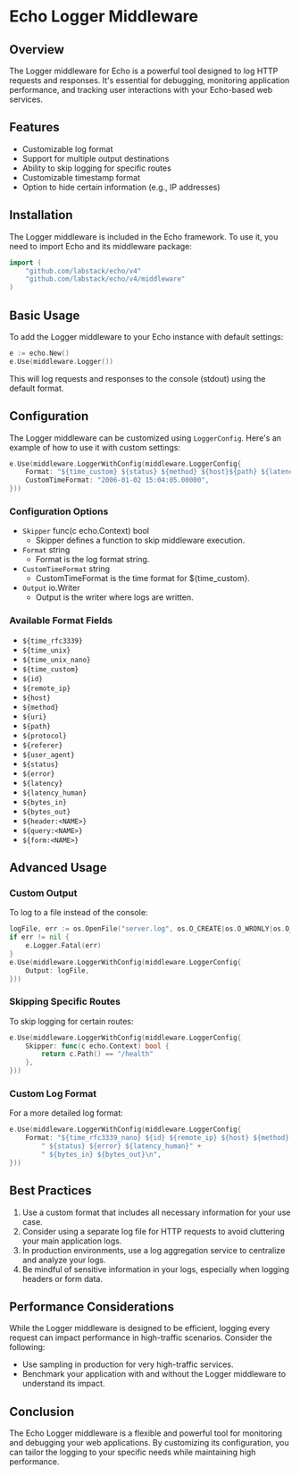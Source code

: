 # Echo Logger Middleware

## Overview

The Logger middleware for Echo is a powerful tool designed to log HTTP requests and responses. It's essential for debugging, monitoring application performance, and tracking user interactions with your Echo-based web services.

## Features

- Customizable log format
- Support for multiple output destinations
- Ability to skip logging for specific routes
- Customizable timestamp format
- Option to hide certain information (e.g., IP addresses)

## Installation

The Logger middleware is included in the Echo framework. To use it, you need to import Echo and its middleware package:

```go
import (
    "github.com/labstack/echo/v4"
    "github.com/labstack/echo/v4/middleware"
)
```

## Basic Usage

To add the Logger middleware to your Echo instance with default settings:

```go
e := echo.New()
e.Use(middleware.Logger())
```

This will log requests and responses to the console (stdout) using the default format.

## Configuration

The Logger middleware can be customized using `LoggerConfig`. Here's an example of how to use it with custom settings:

```go
e.Use(middleware.LoggerWithConfig(middleware.LoggerConfig{
    Format: "${time_custom} ${status} ${method} ${host}${path} ${latency_human}\n",
    CustomTimeFormat: "2006-01-02 15:04:05.00000",
}))
```

### Configuration Options

- `Skipper` func(c echo.Context) bool
  - Skipper defines a function to skip middleware execution.
- `Format` string
  - Format is the log format string.
- `CustomTimeFormat` string
  - CustomTimeFormat is the time format for ${time_custom}.
- `Output` io.Writer
  - Output is the writer where logs are written.

### Available Format Fields

- `${time_rfc3339}`
- `${time_unix}`
- `${time_unix_nano}`
- `${time_custom}`
- `${id}`
- `${remote_ip}`
- `${host}`
- `${method}`
- `${uri}`
- `${path}`
- `${protocol}`
- `${referer}`
- `${user_agent}`
- `${status}`
- `${error}`
- `${latency}`
- `${latency_human}`
- `${bytes_in}`
- `${bytes_out}`
- `${header:<NAME>}`
- `${query:<NAME>}`
- `${form:<NAME>}`

## Advanced Usage

### Custom Output

To log to a file instead of the console:

```go
logFile, err := os.OpenFile("server.log", os.O_CREATE|os.O_WRONLY|os.O_APPEND, 0666)
if err != nil {
    e.Logger.Fatal(err)
}
e.Use(middleware.LoggerWithConfig(middleware.LoggerConfig{
    Output: logFile,
}))
```

### Skipping Specific Routes

To skip logging for certain routes:

```go
e.Use(middleware.LoggerWithConfig(middleware.LoggerConfig{
    Skipper: func(c echo.Context) bool {
        return c.Path() == "/health"
    },
}))
```

### Custom Log Format

For a more detailed log format:

```go
e.Use(middleware.LoggerWithConfig(middleware.LoggerConfig{
    Format: "${time_rfc3339_nano} ${id} ${remote_ip} ${host} ${method} ${uri} ${user_agent}" +
        " ${status} ${error} ${latency_human}" +
        " ${bytes_in} ${bytes_out}\n",
}))
```

## Best Practices

1. Use a custom format that includes all necessary information for your use case.
2. Consider using a separate log file for HTTP requests to avoid cluttering your main application logs.
3. In production environments, use a log aggregation service to centralize and analyze your logs.
4. Be mindful of sensitive information in your logs, especially when logging headers or form data.

## Performance Considerations

While the Logger middleware is designed to be efficient, logging every request can impact performance in high-traffic scenarios. Consider the following:

- Use sampling in production for very high-traffic services.
- Benchmark your application with and without the Logger middleware to understand its impact.

## Conclusion

The Echo Logger middleware is a flexible and powerful tool for monitoring and debugging your web applications. By customizing its configuration, you can tailor the logging to your specific needs while maintaining high performance.
